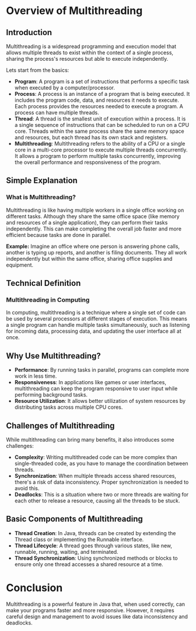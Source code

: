 # Overview of Multithreading

## Introduction
Multithreading is a widespread programming and execution model that allows multiple threads to exist within the context of a single process, sharing the process's resources but able to execute independently.

Lets start from the basics:

- **Program**: A program is a set of instructions that performs a specific task when executed by a computer/processor.
- **Process**: A process is an instance of a program that is being executed. It includes the program code, data, and resources it needs to execute. Each process provides the resources needed to execute a program. A process can have multiple threads.
- **Thread**: A thread is the smallest unit of execution within a process. It is a single sequence of instructions that can be scheduled to run on a CPU core. Threads within the same process share the same memory space and resources, but each thread has its own stack and registers.
- **Multithreading**: Multithreading refers to the ability of a CPU or a single core in a multi-core processor to execute multiple threads concurrently. It allows a program to perform multiple tasks concurrently, improving the overall performance and responsiveness of the program.

## Simple Explanation

### What is Multithreading?

Multithreading is like having multiple workers in a single office working on different tasks. Although they share the same office space (like memory and resources of a single application), they can perform their tasks independently. This can make completing the overall job faster and more efficient because tasks are done in parallel.

**Example:**
Imagine an office where one person is answering phone calls, another is typing up reports, and another is filing documents. They all work independently but within the same office, sharing office supplies and equipment.

## Technical Definition

### Multithreading in Computing

In computing, multithreading is a technique where a single set of code can be used by several processors at different stages of execution. This means a single program can handle multiple tasks simultaneously, such as listening for incoming data, processing data, and updating the user interface all at once.
## Why Use Multithreading?
- **Performance**: By running tasks in parallel, programs can complete more work in less time.
- **Responsiveness**: In applications like games or user interfaces, multithreading can keep the program responsive to user input while performing background tasks.
- **Resource Utilization**: It allows better utilization of system resources by distributing tasks across multiple CPU cores.

## Challenges of Multithreading
While multithreading can bring many benefits, it also introduces some challenges:

- **Complexity**: Writing multithreaded code can be more complex than single-threaded code, as you have to manage the coordination between threads.
- **Synchronization**: When multiple threads access shared resources, there's a risk of data inconsistency. Proper synchronization is needed to avoid this.
- **Deadlocks**: This is a situation where two or more threads are waiting for each other to release a resource, causing all the threads to be stuck.

## Basic Components of Multithreading
- **Thread Creation**: In Java, threads can be created by extending the Thread class or implementing the Runnable interface.
- **Thread Lifecycle**: A thread goes through various states, like new, runnable, running, waiting, and terminated.
- **Thread Synchronization**: Using synchronized methods or blocks to ensure only one thread accesses a shared resource at a time.

# Conclusion
Multithreading is a powerful feature in Java that, when used correctly, can make your programs faster and more responsive. However, it requires careful design and management to avoid issues like data inconsistency and deadlocks.
